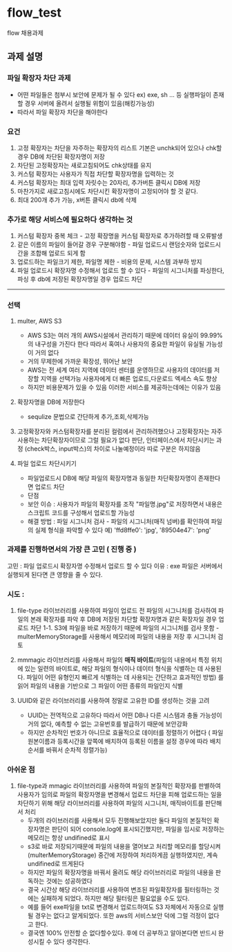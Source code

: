 # flow_test
flow 채용과제

## 과제 설명
### 파일 확장자 차단 과제 
- 어떤 파일들은 첨부시 보안에 문제가 될 수 있다 ex) exe, sh ... 등 실행파일이 존재할 경우 서버에 올려서 실행될 위험이 있음(해킹가능성)
- 따라서 파일 확장자 차단을 해야한다

### 요건
1. 고정 확장자는 차단을 자주하는 확장자의 리스트 기본은 unchk되어 있으나 chk할 경우 DB에 차단된 확장자명이 저장
2. 차단된 고정확장자는 새로고침되어도 chk상태를 유지
3. 커스텀 확장자는 사용자가 직접 차단할 확장자명을 입력하는 것
4. 커스텀 확장자는 최대 입력 자릿수는 20자리, 추가버튼 클릭시 DB에 저장
5. 마찬가지로 새로고침시에도 차단시킨 확장자명이 고정되어야 할 것 같다.
6. 최대 200개 추가 가능, x버튼 클릭시 db에 삭제

### 추가로 해당 서비스에 필요하다 생각하는 것
1. 커스텀 확장자 중복 체크 - 고정 확장명을 커스텀 확장자로 추가하려할 때 오류발생
2. 같은 이름의 파일이 들어갈 경우 구분해야함 - 파일 업로드시 랜덤숫자와 업로드시간을 조합해 업로드 되게 함
3. 업로드하는 파일크기 제한, 파일명 제한 - 비용의 문제, 시스템 과부하 방지
4. 파일 업로드시 확장자명 수정해서 업로드 할 수 있다 - 파일의 시그니처를 파싱한다, 파싱 후 db에 저장된 확장자명일 경우 업로드 차단

------------------------------------------------------------------------------------

### 선택
1. multer, AWS S3
   - AWS S3는 여러 개의 AWS시설에서 관리하기 때문에 데이터 유실이 99.99% 의 내구성을 가진다 한다 따라서 혹여나 사용자의 중요한 파일이 유실될 가능성이 거의 없다
   - 거의 무제한에 가까운 확장성, 뛰어난 보안
   - AWS는 전 세계 여러 지역에 데이터 센터를 운영하므로 사용자의 데이터를 저장할 지역을 선택가능 사용자에게 더 빠른 업로드,다운로드 엑세스 속도 향상
   - 하지만 비용문제가 있을 수 있음 이러한 서비스를 제공하는데에는 이유가 있음
     
2. 확장자명을 DB에 저장한다
   - sequlize 문법으로 간단하게 추가,조회,삭제가능
     
3. 고정확장자와 커스텀확장자를 분리된 컬럼에서 관리하려했으나 고정확장자는 자주사용하는 차단확장자이므로 그럴 필요가 없다 판단, 인터페이스에서 차단시키는 과정 (check박스, input박스)의 차이로 나눌예정이라 따로 구분은 하지않음
   
5. 파일 업로드 차단시키기
   - 파일업로드시 DB에 해당 파일의 확장자명과 동일한 차단확장자명이 존재한다면 업로드 차단
   - 단점
   - 보안 이슈 : 사용자가 파일의 확장자를 조작 "파일명.jpg"로 저장하면서 내용은 스크립트 코드를 구성해서 업로드할 가능성
   - 해결 방법 : 파일 시그니처 검사 - 파일의 시그니처(매직 넘버)를 확인하여 파일의 실제 형식을 파악할 수 있다 예) 'ffd8ffe0': 'jpg',  '89504e47': 'png'


### 과제를 진행하면서의 가장 큰 고민 ( 진행 중 )
고민 : 파일 업로드시 확장자명 수정해서 업로드 할 수 있다
이유 : exe 파일은 서버에서 실행되게 된다면 큰 영향을 줄 수 있다.

### 시도 : 
   1. file-type 라이브러리를 사용하여 파일이 업로드 전 파일의 시그니처를 검사하여 파일의 본래 확장자를 파악 후 DB에 저장된 차단할 확장자명과 같은 확장자일 경우 업로드 차단
   1-1. S3에 파일을 바로 저장하기 때문에 파일의 시그니처를 검사 못함 - multerMemoryStorage를 사용해서 메모리에 파일의 내용을 저장 후 시그니처 검토
      
   2. mmmagic 라이브러리를 사용해서 파일의 **매직 바이트**(파일의 내용에서 특정 위치에 있는 일련의 바이트로, 해당 파일의 형식이나 데이터 형식을 식별하는 데 사용된다. 파일이 어떤 유형인지 빠르게 식별하는 데 사용되는 간단하고 효과적인 방법)
      를 읽어 파일의 내용을 기반으로 그 파일이 어떤 종류의 파일인지 식별
      
   4. UUID와 같은 라이브러리를 사용하여 정말로 고유한 ID를 생성하는 것을 고려
      - UUID는 전역적으로 고유하다 따라서 어떤 DB나 다른 시스템과 충돌 가능성이 거의 없다, 예측할 수 없는 고유번호를 발급하기 때문에 보안강화
      - 하지만 순차적인 번호가 아니므로 효율적으로 데이터를 정렬하기 어렵다 ( 파일원본이름과 등록시간을 앞쪽에 배치하여 등록된 이름을 설정 경우에 따라 배치순서를 바꿔서 순차적 정렬가능)


### 아쉬운 점
   1. file-type과 mmagic 라이브러리를 사용하여 파일의 본질적인 확장자를 판별하여 사용자가 임의로 파일의 확장자명을 변경해서 업로드 차단을 피해 업로드하는 일을 차단하기 위해 해당 라이브러리를 사용하여 파일의 시그니처, 매직바이트를 판단해서 처리
      - 두개의 라이브러리를 사용해서 모두 진행해보았지만 둘다 파일의 본질적인 확장자명은 판단이 되어 console.log에 표시되긴했지만, 파일을 임시로 저장하는 메모리는 항상 undifined로 표시
      - s3로 바로 저장되기때문에 파일의 내용을 열어보고 처리할 메모리를 할당시켜(multerMemoryStorage) 중간에 저장하여 처리하게끔 실행하였지만, 계속 undifined로 뜨게된다
      - 하지만 파일의 확장자명을 바꿔서 올려도 해당 라이브러리로 파일의 내용을 판독하는 것에는 성공하였다
      - 결국 시간상 해당 라이브러리를 사용하여 변조된 파일확장자를 필터링하는 것에는 실패하게 되었다. 하지만 해당 필터링은 필요없을 수도 있다.
      - 예를 들어 exe파일을 txt로 변경해서 업로드하여도 S3 자체에서 자동으로 실행될 경우는 없다고 알게되었다. 또한 aws의 서비스보안 덕에 그럴 걱정이 없다고 한다.
      - 결국엔 100% 안전할 순 없다할수있다. 후에 더 공부하고 알아본다면 반드시 완성시킬 수 있다 생각한다.


    



